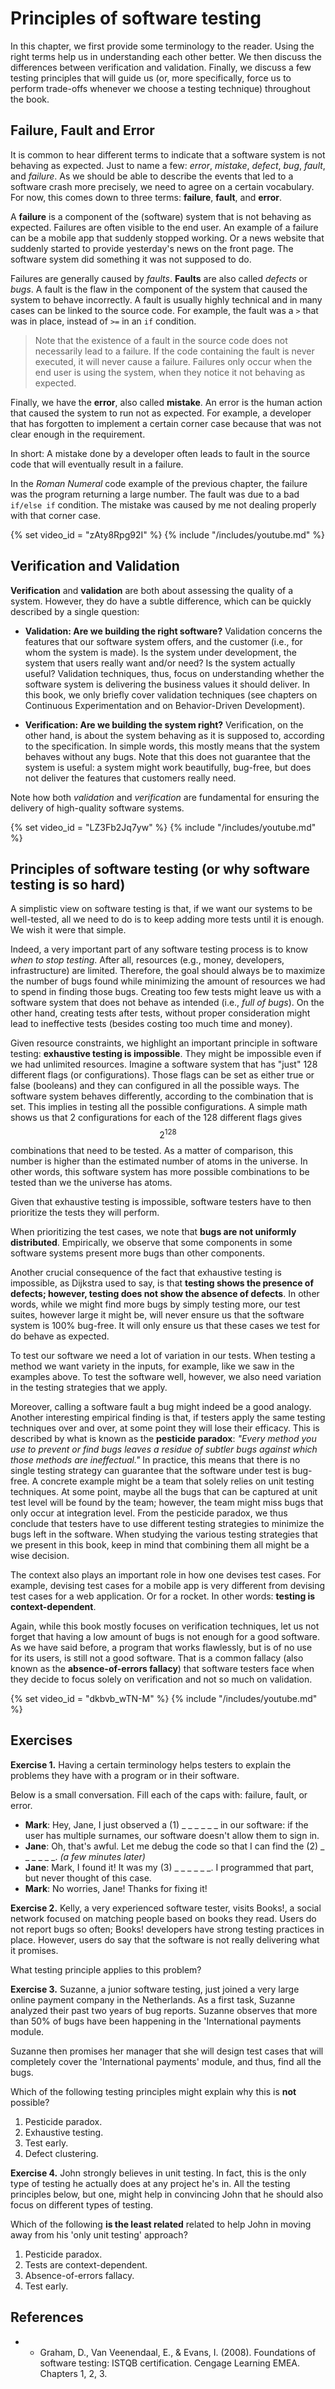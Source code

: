 # Principles of software testing

In this chapter, we first provide some terminology to the reader. Using the right
terms help us in understanding each other better. We then discuss the differences
between verification and validation. Finally, we discuss a few testing principles
that will guide us (or, more specifically, force us to perform trade-offs whenever
we choose a testing technique) throughout the book.

## Failure, Fault and Error

It is common to hear different terms to indicate that a software system
is not behaving as expected.
Just to name a few: _error_, _mistake_, _defect_, _bug_, _fault_, and _failure_.
As we should be able to describe the events that led to a software crash more precisely, 
we need to agree on a certain vocabulary.
For now, this comes down to three terms: **failure**, **fault**, and **error**.

A **failure** is a component of the (software) system that is not behaving as expected.
Failures are often visible to the end user.
An example of a failure can be a mobile app that suddenly stopped working. 
Or a news website that suddenly started to provide yesterday's news on the front page. 
The software system did something it was not supposed to do.

Failures are generally caused by _faults_.
**Faults** are also called _defects_ or _bugs_.
A fault is the flaw in the component of the system that caused the 
system to behave incorrectly. A fault is usually highly technical and in many cases
can be linked to the source code.
For example, the fault was a `>` that was in place, instead of `>=` in an `if` condition.

> Note that the existence of a fault in the source code does not necessarily lead to a failure.
> If the code containing the fault is never executed, it will never cause a failure.
> Failures only occur when the end user is using the system, when they 
> notice it not behaving as expected.

Finally, we have the **error**, also called **mistake**.
An error is the human action that caused the system to run not as expected.
For example, a developer that has forgotten to implement a certain corner case because
that was not clear enough in the requirement.

In short: A mistake done by a developer often leads to fault in the source code that will
eventually result in a failure.

In the _Roman Numeral_ code example of the previous chapter, the failure was the program returning
a large number. The fault was due to a bad `if/else if` condition. The mistake was 
caused by me not dealing properly with that corner case.


{% set video_id = "zAty8Rpg92I" %}
{% include "/includes/youtube.md" %}



## Verification and Validation

**Verification** and **validation** are both about 
assessing the quality of a system. However, they do have a subtle difference,
which can be quickly described by a single question:

* **Validation: Are we building the right software?**
Validation concerns the features that our software system offers, and the customer (i.e., for whom the system is made).
Is the system under development, the system that users really want and/or need?
Is the system actually useful? Validation techniques, thus, focus on understanding
whether the software system is delivering the business values it should deliver. In this book,
we only briefly cover validation techniques (see chapters on Continuous Experimentation and on Behavior-Driven Development).

* **Verification: Are we building the system right?** 
Verification, on the other hand, 
is about the system behaving as it is supposed to, according to the specification. 
In simple words, this mostly means that the system behaves without any bugs.
Note that this does not guarantee that the system is useful: a system might work beautifully, bug-free, but does not deliver the features that customers really need.

Note how both _validation_ and _verification_ are fundamental for ensuring
the delivery of high-quality software systems.

{% set video_id = "LZ3Fb2Jq7yw" %}
{% include "/includes/youtube.md" %}


## Principles of software testing (or why software testing is so hard)

A simplistic view on software testing is that,
if we want our systems to be well-tested, all we need to do is to keep adding more tests until it is enough. We wish it were that simple.

Indeed, a very important part of any software testing process is 
to know _when to stop testing_.
After all, resources (e.g., money, developers, infrastructure) are limited. Therefore,
the goal should always be to maximize the number of bugs found while minimizing the 
amount of resources we had to spend in finding those bugs.
Creating too few tests might leave us with a software system that does not behave as intended (i.e., _full of bugs_).
On the other hand, creating tests after tests, without proper consideration might lead to ineffective tests (besides costing too much time and money).


Given resource constraints, we highlight an important principle in 
software testing: **exhaustive testing is impossible**. They might be impossible
even if we had unlimited resources. Imagine a software system that has "just" 128 different
flags (or configurations). Those flags can be set as either true or false (booleans) and
they can configured in all the possible ways. The software system behaves differently,
according to the combination that is set. This implies in testing all the possible
configurations. A simple math shows us that 2 configurations for each of the 128
different flags gives $$2^128$$ combinations that need to be tested. As a matter
of comparison, this number is higher than the estimated number of atoms in the universe.
In other words, this software system has more possible combinations to be tested than
we the universe has atoms.

Given that exhaustive testing is impossible,
software testers have to then prioritize the tests they will perform.

When prioritizing the test cases, we note that **bugs are not uniformly distributed**.
Empirically, we observe that some components in some software systems present more
bugs than other components.

Another crucial consequence of the fact that exhaustive testing is impossible, 
as Dijkstra used to say, is that
**testing shows the presence of defects;
however, testing does not show the absence of defects**.
In other words, while we might find more bugs by simply testing more, our test suites,
however large it might be,
will never ensure us that the software system is 100% bug-free. It will only ensure us
that these cases we test for do behave as expected.

To test our software we need a lot of variation in our tests.
When testing a method we want variety in the inputs, for example, 
like we saw in the examples above.
To test the software well, however, we also need variation in 
the testing strategies that we apply.

Moreover, calling a software fault a bug might indeed be a good analogy. Another 
interesting empirical finding is that, if testers apply the same testing techniques over and over,
at some point they will lose their efficacy. 
This is described by what is known as the **pesticide paradox**: 
_"Every method you use to prevent or find bugs leaves a residue of 
subtler bugs against which those methods are ineffectual."_
In practice, this means that there is no single testing strategy 
can guarantee that the software under test is bug-free.
A concrete example might be a team that solely relies on unit testing techniques.
At some point, maybe all the bugs that can be captured at unit test level will be found
by the team; however, the team might miss bugs that only occur at integration level.
From the pesticide paradox, we thus conclude that testers have to use 
different testing strategies to minimize the bugs left in the software.
When studying the various testing strategies that we present in this book, 
keep in mind that combining them all might be a wise decision.

The context also plays an important role in how one devises test cases.
For example, devising test cases for a mobile app is very different 
from devising test cases for a web application. Or for a rocket.
In other words: **testing is context-dependent**.

Again, while this book mostly focuses on verification techniques, 
let us not forget that having a low amount of bugs is not enough for a good software.
As we have said before, a program that works flawlessly, but is of no use for its users, 
is still not a good software.
That is a common fallacy (also known as the **absence-of-errors fallacy**) that software testers face when they decide to focus solely
on verification and not so much on validation.

{% set video_id = "dkbvb_wTN-M" %}
{% include "/includes/youtube.md" %}


## Exercises

**Exercise 1.**
Having a certain terminology helps testers to explain the problems they have with a program or in their software.

Below is a small conversation.
Fill each of the caps with: failure, fault, or error.

* **Mark**: Hey, Jane, I just observed a (1) _ _ _ _ _ _ in our software: if the user has multiple surnames, our software doesn't allow them to sign in. 
* **Jane**: Oh, that's awful. Let me debug the code so that I can find the (2) _ _ _ _ _ _.
*(a few minutes later)*
* **Jane**: Mark, I found it! It was my (3) _ _ _ _ _ _. I programmed that part, but never thought of this case.
* **Mark**: No worries, Jane! Thanks for fixing it!


**Exercise 2.**
Kelly, a very experienced software tester, visits Books!, a social network focused on matching people based on books they read.
Users do not report bugs so often; Books! developers have strong testing practices in place.
However, users do say that the software is not really delivering what it promises.

What testing principle applies to this problem?

**Exercise 3.**
Suzanne, a junior software testing, just joined a very large online payment company in the Netherlands. As a first task, Suzanne analyzed their past two years of bug reports.
Suzanne observes that more than 50% of bugs have been happening in the 'International payments module. 

Suzanne then promises her manager that she will design test cases that will completely cover the 'International payments' module, and thus, find 
all the bugs.

Which of the following testing principles might explain why this is **not** possible?

1. Pesticide paradox. 
2. Exhaustive testing.
3. Test early.
4. Defect clustering.

**Exercise 4.**
John strongly believes in unit testing. In fact, this is the only type of testing he actually
does at any project he's in. All the testing principles below, but one, might help in convincing John that he should also focus on different types of testing. 

Which of the following **is the least related** related to help John in moving away from his 'only unit testing' approach?

1. Pesticide paradox. 
2. Tests are context-dependent.
3. Absence-of-errors fallacy.
4. Test early.



## References

* * Graham, D., Van Veenendaal, E., & Evans, I. (2008). Foundations of software testing: ISTQB certification. Cengage Learning EMEA. Chapters 1, 2, 3.

